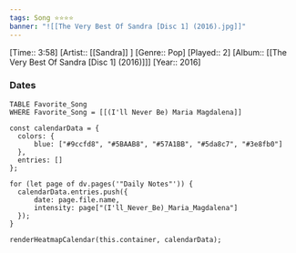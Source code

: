 ```yaml
---
tags: Song ⭐⭐⭐⭐ 
banner: "![[The Very Best Of Sandra [Disc 1] (2016).jpg]]"
---
```

[Time:: 3:58]
[Artist:: [[Sandra]] ]
[Genre:: Pop]
[Played:: 2]
[Album:: [[The Very Best Of Sandra [Disc 1] (2016)]]]
[Year:: 2016]
### Dates
````dataview
TABLE Favorite_Song
WHERE Favorite_Song = [[(I'll Never Be) Maria Magdalena]]
````
  ```dataviewjs
const calendarData = { 
	colors: { 
		blue: ["#9ccfd8", "#5BAAB8", "#57A1BB", "#5da8c7", "#3e8fb0"] 
	}, 
	entries: [] 
}; 

for (let page of dv.pages('"Daily Notes"')) { 
	calendarData.entries.push({ 
		date: page.file.name, 
		intensity: page["(I'll_Never_Be)_Maria_Magdalena"]
	}); 
} 

renderHeatmapCalendar(this.container, calendarData);
```
